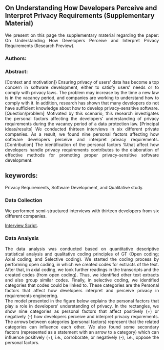 ## On Understanding How Developers Perceive and Interpret Privacy Requirements (Supplementary Material)
<div style="text-align: justify">We present on this page the supplementary material regarding the paper: On Understanding How Developers Perceive and Interpret Privacy Requirements (Research Preview).</div> 

### Authors: 

### Abstract:
<div style="text-align: justify">[Context and motivation]} Ensuring privacy of users' data has become a top concern in software development, either to satisfy users' needs or to comply with privacy laws. The problem may increase by the time a new law is in the vacancy period, and companies are working to understand how to comply with it. In addition, research has shown that many developers do not have sufficient knowledge about how to develop privacy-sensitive software. [Question/problem] Motivated by this scenario, this research investigates the personal factors affecting the developers' understanding of privacy requirements during the vacancy period of a data protection law. [Principal ideas/results] We conducted thirteen interviews in six different private companies. As a result, we found nine personal factors affecting how software developers perceive and interpret privacy requirements. [Contribution] The identification of the personal factors %that affect how developers handle privacy requirements contributes to the elaboration of effective methods for promoting proper privacy-sensitive software development.</div>

## keywords:
Privacy Requirements, Software Development, and Qualitative study.

### Data Collection
<div style="text-align: justify">We performed semi-structured interviews with thirteen developers from six different companies. </div>

[Interview Script](https://github.com/Marianapmaia/PrivacyRequirementsByDevelopers/blob/master/Questionnaire.pdf).

### Data Analysis

<div style= "text-align: justify">The data analysis was conducted based on quantitative descriptive statistical analysis and qualitative coding principles of GT (Open coding; Axial coding; and Selective coding).
We started the coding process by performing open coding, in which we created codes for extracts of the text. After that, in axial coding, we took further readings in the transcripts and the created codes (from open coding). Thus, we identified other text extracts and also group similar codes. Finally, in selective coding, we identified categories that codes could be linked to. These categories are the Personal factors that affect how developers interpret and perceive privacy in requirements engineering.</div>

<div style="text-align: justify">The model presented in the figure below explains the personal factors that play a role in developers’ understanding of privacy. In the rectangles, we show nine categories as personal factors that affect positively (+) or negatively (-) how developers perceive and interpret privacy requirements. The arrows between categories (personal factors) represent that the related categories can influence each other. We also found some secondary factors (represented as a statement with an arrow to a category) which can influence positively (+), i.e., corroborate, or negatively (-), i.e., oppose the personal factors.</div>




